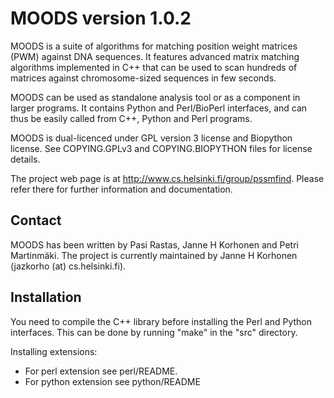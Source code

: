 MOODS version 1.0.2
=======================

MOODS is a suite of algorithms for matching position weight matrices (PWM) against DNA sequences. It features advanced matrix matching algorithms implemented in C++ that can be used to scan hundreds of matrices against chromosome-sized sequences in few seconds.

MOODS can be used as standalone analysis tool or as a component in larger programs. It contains Python and Perl/BioPerl interfaces, and can thus be easily called from C++, Python and Perl programs.

MOODS is dual-licenced under GPL version 3 license and Biopython license. See COPYING.GPLv3 and COPYING.BIOPYTHON files for license details.

The project web page is at http://www.cs.helsinki.fi/group/pssmfind. Please refer there for further information and documentation.

Contact
-------

MOODS has been written by Pasi Rastas, Janne H Korhonen and Petri Martinmäki. The project is currently maintained by Janne H Korhonen (jazkorho (at) cs.helsinki.fi).


Installation
------------

You need to compile the C++ library before installing the Perl and Python interfaces. This can be done by running "make" in the "src" directory.

Installing extensions:

 * For perl extension see perl/README.
 * For python extension see python/README
